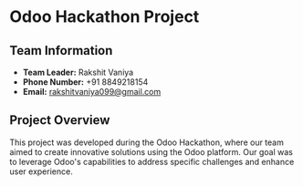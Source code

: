 # Odoo Hackathon Project

## Team Information

- **Team Leader:** Rakshit Vaniya
- **Phone Number:** +91 8849218154
- **Email:** rakshitvaniya099@gmail.com

## Project Overview

This project was developed during the Odoo Hackathon, where our team aimed to create innovative solutions using the Odoo platform. Our goal was to leverage Odoo's capabilities to address specific challenges and enhance user experience.



